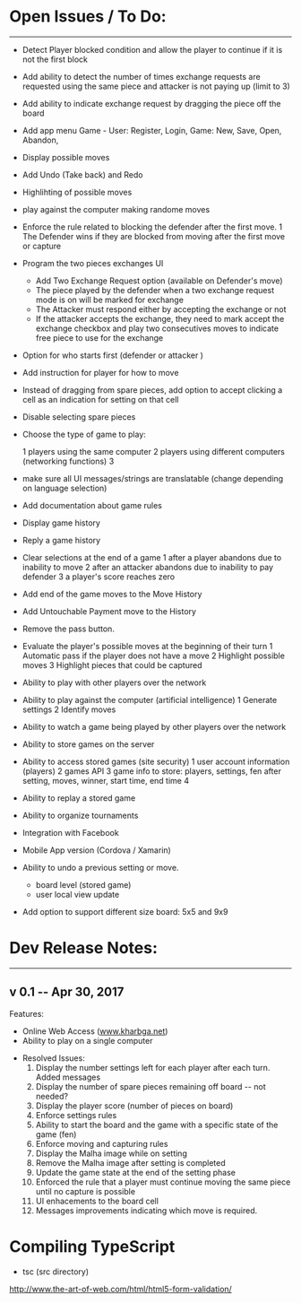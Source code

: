 
# Open Issues / To Do:
---
* Detect Player blocked condition and allow the player to continue if it is not the first block
* Add ability to detect the number of times exchange requests are requested using the same piece and attacker is not paying up (limit to 3)
 
* Add ability to indicate exchange request by dragging the piece off the board
* Add app menu Game - User:  Register, Login,  Game:  New, Save, Open, Abandon, 
* Display possible moves 
* Add Undo (Take back) and Redo
* Highlihting of possible moves
* play against the computer making randome moves

* Enforce the rule related to blocking the defender after the first move.
  1 The Defender wins if they are blocked from moving after the first move or capture
* Program the two pieces exchanges UI
    - Add Two Exchange Request option (available on Defender's move)
    - The piece played by the defender when a two exchange request mode is on will be marked for exchange
    - The Attacker must respond either by accepting the exchange or not
    - If the attacker accepts the exchange, they need to mark accept the exchange checkbox and play two consecutives moves to indicate free piece to use for the exchange
* Option for who starts first (defender or attacker )

* Add instruction for player for how to move
* Instead of dragging from spare pieces, add option to accept clicking a cell as an indication for setting on that cell 
* Disable selecting spare pieces 
* Choose the type of game to play:

	1 players using the same computer 
	2 players using different computers  (networking functions)
	3 
* make sure all UI messages/strings are translatable (change depending on language selection)
* Add documentation about game rules
* Display game history
* Reply a game history

* Clear selections at the end of a game 
    1 after a player abandons due to inability to move
    2 after an attacker abandons due to inability to pay defender
    3 a player's score reaches zero
*  Add end of the game moves to the Move History
*  Add Untouchable Payment move to the History

* Remove the pass button. 
* Evaluate the player's possible moves at the beginning of their turn
    1 Automatic pass if the player does not have a move
    2 Highlight possible moves
    3 Highlight pieces that could be captured

* Ability to play with other players over  the network
* Ability to play against the computer (artificial intelligence)
    1 Generate settings
    2 Identify moves
    
* Ability to watch a game being played by other players over the network
* Ability to store games on the server
* Ability to access stored games (site security)
    1 user account information (players)
	2 games API
	3 game info to store: players, settings, fen after setting, moves, winner, start time, end time
	4
* Ability to replay a stored game
* Ability to organize tournaments
* Integration with Facebook
* Mobile App version  (Cordova / Xamarin)

* Ability to undo a previous setting or move.
    - board level (stored game)
    - user local view update

* Add option to support different size board: 5x5 and 9x9

# Dev Release Notes:
---
## v 0.1  -- Apr 30, 2017

Features:
- Online Web Access (www.kharbga.net)
- Ability to play on a single computer 

* Resolved Issues:
  1. Display the number settings left for each player after each turn. Added messages
  2. Display the number of spare pieces remaining off board  -- not needed?
  3. Display the player score (number of pieces on board) 
  4. Enforce settings rules
  5. Ability to start the board and the game with a specific state of the game (fen)   
  6. Enforce moving and capturing rules
  7. Display the Malha image while on setting
  8. Remove the Malha image after setting is completed
  9.  Update the game state at the end of the setting phase 
  10. Enforced the rule that a player must continue moving the same piece until no capture is possible
  11. UI enhacements to the board cell 
  12. Messages improvements indicating which move is required.

# Compiling TypeScript 
- tsc    (src directory)


http://www.the-art-of-web.com/html/html5-form-validation/
